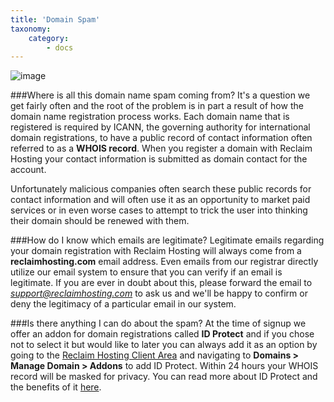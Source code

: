 ```yaml
---
title: 'Domain Spam'
taxonomy:
    category:
        - docs
---
```


![image](http://i.imgur.com/H6yUaX1.png)

###Where is all this domain name spam coming from?
It's a question we get fairly often and the root of the problem is in part a result of how the domain name registration process works. Each domain name that is registered is required by ICANN, the governing authority for international domain registrations, to have a public record of contact information often referred to as a **WHOIS record**. When you register a domain with Reclaim Hosting your contact information is submitted as domain contact for the account.

Unfortunately malicious companies often search these public records for contact information and will often use it as an opportunity to market paid services or in even worse cases to attempt to  trick the user into thinking their domain should be renewed with them. 

###How do I know which emails are legitimate?
Legitimate emails regarding your domain registration with Reclaim Hosting will always come from a **reclaimhosting.com** email address. Even emails from our registrar directly utilize our email system to ensure that you can verify if an email is legitimate. If you are ever in doubt about this, please forward the email to *support@reclaimhosting.com* to ask us and we'll be happy to confirm or deny the legitimacy of a particular email in our system.

###Is there anything I can do about the spam?
At the time of signup we offer an addon for domain registrations called **ID Protect** and if you chose not to select it but would like to later you can always add it as an option by going to the [Reclaim Hosting Client Area](https://portal.reclaimhosting.com) and navigating to **Domains > Manage Domain > Addons** to add ID Protect. Within 24 hours your WHOIS record will be masked for privacy. You can read more about ID Protect and the benefits of it [here](http://docs.reclaimhosting.com/faq/id-protect-addon).
